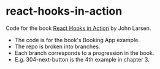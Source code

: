 # react-hooks-in-action

Code for the book [React Hooks in Action](https://www.manning.com/books/react-hooks-in-action?a_aid=r51&a_bid=b49082e3&chan=gh) by John Larsen.

* The code is for the book's Booking App example.
* The repo is broken into branches.
* Each branch corresponds to a progression in the book.
* E.g. 304-next-button is the 4th example in chapter 3.

